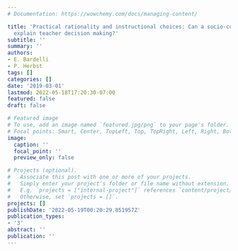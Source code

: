 ```yaml
---
# Documentation: https://wowchemy.com/docs/managing-content/

title: 'Practical rationality and instructional choices: Can a socio-cultural framework
  explain teacher decision making?'
subtitle: ''
summary: ''
authors:
- E. Bardelli
- P. Herbst
tags: []
categories: []
date: '2019-03-01'
lastmod: 2022-05-18T17:20:30-07:00
featured: false
draft: false

# Featured image
# To use, add an image named `featured.jpg/png` to your page's folder.
# Focal points: Smart, Center, TopLeft, Top, TopRight, Left, Right, BottomLeft, Bottom, BottomRight.
image:
  caption: ''
  focal_point: ''
  preview_only: false

# Projects (optional).
#   Associate this post with one or more of your projects.
#   Simply enter your project's folder or file name without extension.
#   E.g. `projects = ["internal-project"]` references `content/project/deep-learning/index.md`.
#   Otherwise, set `projects = []`.
projects: []
publishDate: '2022-05-19T00:20:29.851957Z'
publication_types:
- '3'
abstract: ''
publication: ''
---
```

